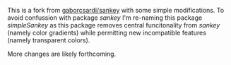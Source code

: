 This is a fork from [gaborcsardi/sankey](https://github.com/gaborcsardi/sankey) with some simple modifications. To avoid confussion with package *sankey* I'm re-naming this package *simpleSankey* as this package removes central funcitonality from *sankey* (namely color gradients) while permitting new incompatible features (namely transparent colors).

More changes are likely forthcoming.
